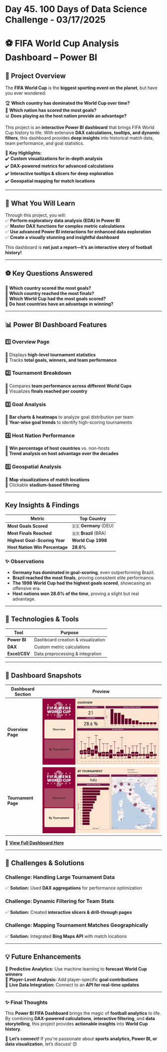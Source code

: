 # Day 45. 100 Days of Data Science Challenge - 03/17/2025

# ⚽ FIFA World Cup Analysis Dashboard – Power BI  

## 🌟 Project Overview  

The **FIFA World Cup** is the **biggest sporting event on the planet**, but have you ever wondered:  

🏆 **Which country has dominated the World Cup over time?**  
🎯 **Which nation has scored the most goals?**  
📊 **Does playing as the host nation provide an advantage?**  

This project is an **interactive Power BI dashboard** that brings FIFA World Cup history to life. With extensive **DAX calculations, tooltips, and dynamic filters**, this dashboard provides **deep insights** into historical match data, team performance, and goal statistics.  

🚀 **Key Highlights:**  
✔️ **Custom visualizations for in-depth analysis**  
✔️ **DAX-powered metrics for advanced calculations**  
✔️ **Interactive tooltips & slicers for deep exploration**  
✔️ **Geospatial mapping for match locations**  

---

## 🎯 What You Will Learn  

Through this project, you will:  
✅ **Perform exploratory data analysis (EDA) in Power BI**  
✅ **Master DAX functions for complex metric calculations**  
✅ **Use advanced Power BI interactions for enhanced data exploration**  
✅ **Create a visually stunning and insightful dashboard**  

This dashboard is **not just a report—it’s an interactive story of football history!**  

---

## ⚽ Key Questions Answered  

🔹 **Which country scored the most goals?**  
🔹 **Which country reached the most finals?**  
🔹 **Which World Cup had the most goals scored?**  
🔹 **Do host countries have an advantage in winning?**  

---

## 📊 Power BI Dashboard Features  

### **1️⃣ Overview Page**  
📌 Displays **high-level tournament statistics**  
📌 Tracks **total goals, winners, and team performance**  

### **2️⃣ Tournament Breakdown**  
📌 Compares **team performance across different World Cups**  
📌 Visualizes **finals reached per country**  

### **3️⃣ Goal Analysis**  
📌 **Bar charts & heatmaps** to analyze goal distribution per team  
📌 **Year-wise goal trends** to identify high-scoring tournaments  

### **4️⃣ Host Nation Performance**  
📌 **Win percentage of host countries** vs. non-hosts  
📌 **Trend analysis on host advantage over the decades**  

### **5️⃣ Geospatial Analysis**  
📌 **Map visualizations of match locations**  
📌 Clickable **stadium-based filtering**  

---

## Key Insights & Findings

| **Metric**               | **Top Country** |  
|--------------------------|----------------|  
| **Most Goals Scored**    | 🇩🇪 **Germany** (DEU) |  
| **Most Finals Reached**  | 🇧🇷 **Brazil** (BRA) |  
| **Highest Goal-Scoring Year** | **World Cup 1998** |  
| **Host Nation Win Percentage** | **28.6%** |  

### ✨ Observations

- **Germany has dominated in goal-scoring**, even outperforming Brazil.  
- **Brazil reached the most finals**, proving consistent elite performance.  
- **The 1998 World Cup had the highest goals scored**, showcasing an offensive era.  
- **Host nations won 28.6% of the time**, proving a slight but real advantage.  

---

## 🚀 Technologies & Tools  

| **Tool**         | **Purpose**                              |  
|-----------------|-----------------------------------------|  
| **Power BI**    | Dashboard creation & visualization      |  
| **DAX**         | Custom metric calculations              |  
| **Excel/CSV**   | Data preprocessing & integration       |  

---

## 🎨 Dashboard Snapshots  

| **Dashboard Section** | **Preview** |  
|----------------------|------------|  
| **Overview Page**  | ![Overview](overvieww.jpeg) |  
| **Tournament Page**  | ![Tournament](bytournament.jpeg) |  

🚀 **[View Full Dashboard Here](https://github.com/vatsalparikh07/100-days-of-data-science-challenge/main/Dayy%2045.%20Exploring%20FIFA%20World%20Cup%20Data%20in%20Power%20BI/solution.pbix)**  

---

## 🚧 Challenges & Solutions  

### Challenge: **Handling Large Tournament Data**  
✅ **Solution:** Used **DAX aggregations** for performance optimization  

### Challenge: **Dynamic Filtering for Team Stats**  
✅ **Solution:** Created **interactive slicers & drill-through pages**  

### Challenge: **Mapping Tournament Matches Geographically**  
✅ **Solution:** Integrated **Bing Maps API** with match locations  

---

## 💡 Future Enhancements  

🔹 **Predictive Analytics:** Use machine learning to **forecast World Cup winners**  
🔹 **Player-Level Analysis:** Add player-specific **goal contributions**  
🔹 **Live Data Integration:** Connect to an **API for real-time updates**  

----

### ✨ Final Thoughts  

This **Power BI FIFA Dashboard** brings the magic of **football analytics** to life. By combining **DAX-powered calculations**, **interactive filtering**, and **data storytelling**, this project provides **actionable insights** into **World Cup history**.  

📢 **Let’s connect!** If you're passionate about **sports analytics, Power BI, or data visualization**, let’s discuss! 😊 
